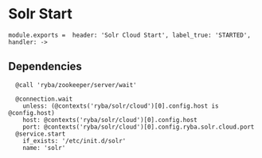 
# Solr Start

    module.exports =  header: 'Solr Cloud Start', label_true: 'STARTED', handler: ->

## Dependencies

      @call 'ryba/zookeeper/server/wait'

      @connection.wait
        unless: (@contexts('ryba/solr/cloud')[0].config.host is @config.host)
        host: @contexts('ryba/solr/cloud')[0].config.host
        port: @contexts('ryba/solr/cloud')[0].config.ryba.solr.cloud.port
      @service.start
        if_exists: '/etc/init.d/solr'
        name: 'solr'

